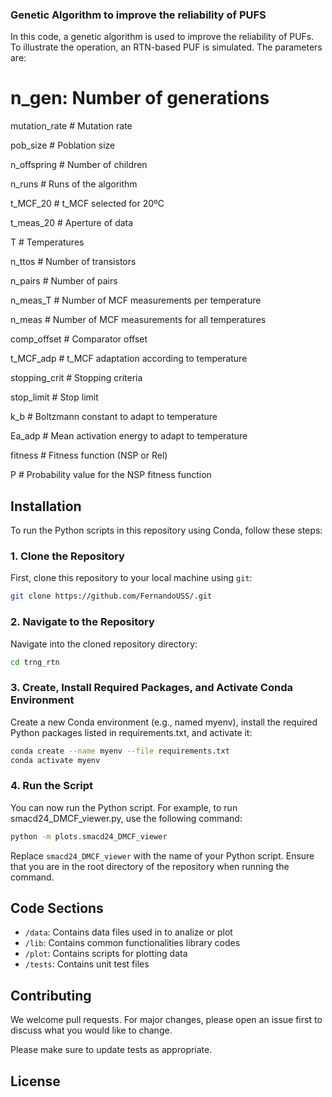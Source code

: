 ### Genetic Algorithm to improve the reliability of PUFS 

In this code, a genetic algorithm is used to improve the reliability of PUFs. To illustrate the operation, an RTN-based PUF is simulated. The parameters are:

# n_gen: Number of generations

mutation_rate  # Mutation rate

pob_size       # Poblation size

n_offspring    # Number of children 

n_runs         # Runs of the algorithm 

t_MCF_20       # t_MCF selected for 20ºC

t_meas_20      # Aperture of data

T              # Temperatures

n_ttos         # Number of transistors

n_pairs        # Number of pairs

n_meas_T       # Number of MCF measurements per temperature

n_meas         # Number of MCF measurements for all temperatures

comp_offset    # Comparator offset

t_MCF_adp      # t_MCF adaptation according to temperature

stopping_crit  # Stopping criteria

stop_limit     # Stop limit

k_b            # Boltzmann constant to adapt to temperature

Ea_adp         # Mean activation energy to adapt to temperature

fitness        # Fitness function (NSP or Rel)

P              # Probability value for the NSP fitness function

## Installation

To run the Python scripts in this repository using Conda, follow these steps:

### 1. Clone the Repository

First, clone this repository to your local machine using `git`:

```bash
git clone https://github.com/FernandoUSS/.git
```

### 2. Navigate to the Repository

Navigate into the cloned repository directory:

```bash
cd trng_rtn
```

### 3. Create, Install Required Packages, and Activate Conda Environment
Create a new Conda environment (e.g., named myenv), install the required Python packages listed in requirements.txt, and activate it:

```bash
conda create --name myenv --file requirements.txt
conda activate myenv
```

### 4. Run the Script
You can now run the Python script. For example, to run smacd24_DMCF_viewer.py, use the following command:

```bash
python -m plots.smacd24_DMCF_viewer
```

Replace `smacd24_DMCF_viewer` with the name of your Python script. Ensure that you are in the root directory of the repository when running the command.

## Code Sections

- `/data`: Contains data files used in to analize or plot
- `/lib`: Contains common functionalities library codes
- `/plot`: Contains scripts for plotting data
- `/tests`: Contains unit test files

## Contributing

We welcome pull requests. For major changes, please open an issue first to discuss what you would like to change.

Please make sure to update tests as appropriate.

## License

